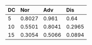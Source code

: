 |DC	|Nor	|Adv	|Dis
|:--|:------|:------|:----
|5	|0.8027	|0.961	|0.64
|10	|0.5501	|0.8041	|0.2965
|15	|0.3054	|0.5066	|0.0894